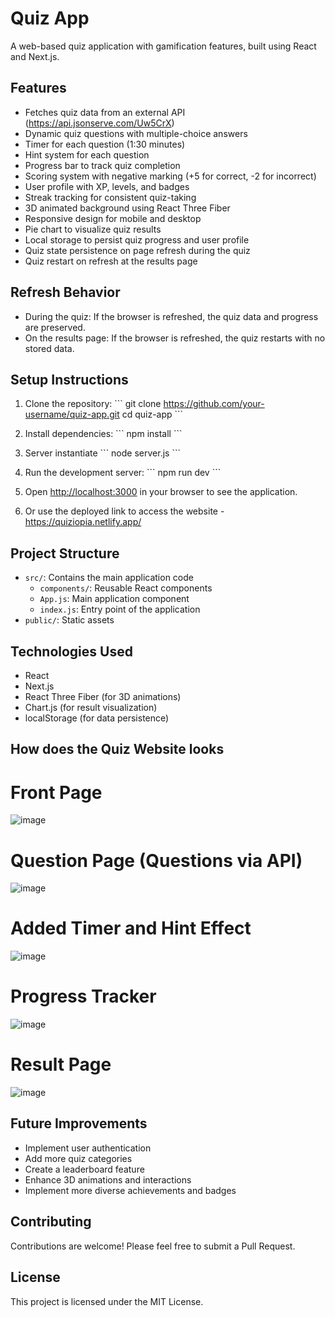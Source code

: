 # Quiz App

A web-based quiz application with gamification features, built using React and Next.js.

## Features

- Fetches quiz data from an external API (https://api.jsonserve.com/Uw5CrX)
- Dynamic quiz questions with multiple-choice answers
- Timer for each question (1:30 minutes)
- Hint system for each question
- Progress bar to track quiz completion
- Scoring system with negative marking (+5 for correct, -2 for incorrect)
- User profile with XP, levels, and badges
- Streak tracking for consistent quiz-taking
- 3D animated background using React Three Fiber
- Responsive design for mobile and desktop
- Pie chart to visualize quiz results
- Local storage to persist quiz progress and user profile
- Quiz state persistence on page refresh during the quiz
- Quiz restart on refresh at the results page

## Refresh Behavior

- During the quiz: If the browser is refreshed, the quiz data and progress are preserved.
- On the results page: If the browser is refreshed, the quiz restarts with no stored data.

## Setup Instructions

1. Clone the repository:
   \`\`\`
   git clone https://github.com/your-username/quiz-app.git
   cd quiz-app
   \`\`\`

2. Install dependencies:
   \`\`\`
   npm install
   \`\`\`
3. Server instantiate
    \`\`\`
   node server.js
   \`\`\`
4. Run the development server:
   \`\`\`
   npm run dev
   \`\`\`

5. Open [http://localhost:3000](http://localhost:3000) in your browser to see the application.
   
6. Or use the deployed link to access the website - https://quiziopia.netlify.app/
## Project Structure

- `src/`: Contains the main application code
  - `components/`: Reusable React components
  - `App.js`: Main application component
  - `index.js`: Entry point of the application
- `public/`: Static assets

## Technologies Used

- React
- Next.js
- React Three Fiber (for 3D animations)
- Chart.js (for result visualization)
- localStorage (for data persistence)

## How does the Quiz Website looks 
# Front Page 
![image](https://github.com/user-attachments/assets/9cb77bdf-7e79-4cd4-8b83-2961653136a6)
# Question Page (Questions via API)
![image](https://github.com/user-attachments/assets/a526b8c2-e5a5-4669-b150-435d62e4379c)
# Added Timer and Hint Effect
![image](https://github.com/user-attachments/assets/ae39d600-3c6b-419e-8a28-0eca03782360)
# Progress Tracker
![image](https://github.com/user-attachments/assets/31a44976-e03c-4921-acc1-5f6489254d81)
# Result Page 
![image](https://github.com/user-attachments/assets/b1c274df-a260-4d86-83bf-40dba2b403c4)

## Future Improvements

- Implement user authentication
- Add more quiz categories
- Create a leaderboard feature
- Enhance 3D animations and interactions
- Implement more diverse achievements and badges

## Contributing

Contributions are welcome! Please feel free to submit a Pull Request.

## License

This project is licensed under the MIT License.

